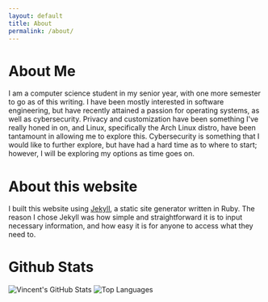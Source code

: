 ```yaml
---
layout: default
title: About
permalink: /about/
---
```


# About Me

I am a computer science student in my senior year, with one more semester to go as of this writing. I have been mostly interested in software engineering, but have recently attained a passion for operating systems, as well as cybersecurity. Privacy and customization have been something I've really honed in on, and Linux, specifically the Arch Linux distro, have been tantamount in allowing me to explore this. Cybersecurity is something that I would like to further explore, but have had a hard time as to where to start; however, I will be exploring my options as time goes on.

# About this website 

I built this website using [Jekyll](https://jekyllrb.com/), a static site generator written in Ruby. The reason I chose Jekyll was how simple and straightforward it is to input necessary information, and how easy it is for anyone to access what they need to.

# Github Stats

<img src="https://github-readme-stats.vercel.app/api?username=vincentbonet&show_icons=true&theme=dark&hide_border=true" alt="Vincent's GitHub Stats" />

<img src="https://github-readme-stats.vercel.app/api/top-langs/?username=vincentbonet&layout=compact&theme=dark&hide_border=true" alt="Top Languages" />